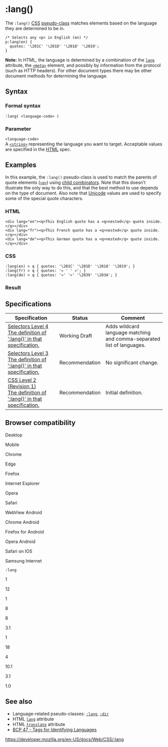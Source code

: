 # :lang()

The `:lang()` [CSS](https://developer.mozilla.org/en-US/docs/Web/CSS) [pseudo-class](pseudo-classes) matches elements based on the language they are determined to be in.

    /* Selects any <p> in English (en) */
    p:lang(en) {
      quotes: '\201C' '\201D' '\2018' '\2019';
    }

**Note:** In HTML, the language is determined by a combination of the [`lang`](https://developer.mozilla.org/en-US/docs/Web/HTML/Global_attributes#attr-lang) attribute, the [`<meta>`](https://developer.mozilla.org/en-US/docs/Web/HTML/Element/meta) element, and possibly by information from the protocol (such as HTTP headers). For other document types there may be other document methods for determining the language.

## Syntax

### Formal syntax

    :lang( <language-code> )

### Parameter

`<language-code>`  
A [`<string>`](string) representing the language you want to target. Acceptable values are specified in the [HTML](https://developer.mozilla.org/en-US/docs/Web/HTML) spec.

## Examples

In this example, the `:lang()` pseudo-class is used to match the parents of quote elements ([`<q>`](https://developer.mozilla.org/en-US/docs/Web/HTML/Element/q)) using [child combinators](child_combinator). Note that this doesn't illustrate the only way to do this, and that the best method to use depends on the type of document. Also note that [Unicode](https://developer.mozilla.org/en-US/docs/Glossary/Unicode) values are used to specify some of the special quote characters.

### HTML

    <div lang="en"><q>This English quote has a <q>nested</q> quote inside.</q></div>
    <div lang="fr"><q>This French quote has a <q>nested</q> quote inside.</q></div>
    <div lang="de"><q>This German quote has a <q>nested</q> quote inside.</q></div>

### CSS

    :lang(en) > q { quotes: '\201C' '\201D' '\2018' '\2019'; }
    :lang(fr) > q { quotes: '« ' ' »'; }
    :lang(de) > q { quotes: '»' '«' '\2039' '\203A'; }

### Result

## Specifications

<table><thead><tr class="header"><th>Specification</th><th>Status</th><th>Comment</th></tr></thead><tbody><tr class="odd"><td><a href="https://drafts.csswg.org/selectors-4/#lang-pseudo">Selectors Level 4<br />
<span class="small">The definition of ':lang()' in that specification.</span></a></td><td><span class="spec-wd">Working Draft</span></td><td>Adds wildcard language matching and comma-separated list of languages.</td></tr><tr class="even"><td><a href="https://drafts.csswg.org/selectors-3/#lang-pseudo">Selectors Level 3<br />
<span class="small">The definition of ':lang()' in that specification.</span></a></td><td><span class="spec-rec">Recommendation</span></td><td>No significant change.</td></tr><tr class="odd"><td><a href="https://www.w3.org/TR/CSS2/selector.html#lang">CSS Level 2 (Revision 1)<br />
<span class="small">The definition of ':lang()' in that specification.</span></a></td><td><span class="spec-rec">Recommendation</span></td><td>Initial definition.</td></tr></tbody></table>

## Browser compatibility

Desktop

Mobile

Chrome

Edge

Firefox

Internet Explorer

Opera

Safari

WebView Android

Chrome Android

Firefox for Android

Opera Android

Safari on IOS

Samsung Internet

`:lang`

1

12

1

8

8

3.1

1

18

4

10.1

3.1

1.0

## See also

- Language-related pseudo-classes: [`:lang`](:lang), [`:dir`](:dir)
- HTML [`lang`](https://developer.mozilla.org/en-US/docs/Web/HTML/Global_attributes#attr-lang) attribute
- HTML [`translate`](https://developer.mozilla.org/en-US/docs/Web/HTML/Global_attributes#attr-translate) attribute
- [BCP 47 - Tags for Identifying Languages](https://datatracker.ietf.org/doc/html/bcp47)

<a href="https://developer.mozilla.org/en-US/docs/Web/CSS/:lang" class="_attribution-link">https://developer.mozilla.org/en-US/docs/Web/CSS/:lang</a>
